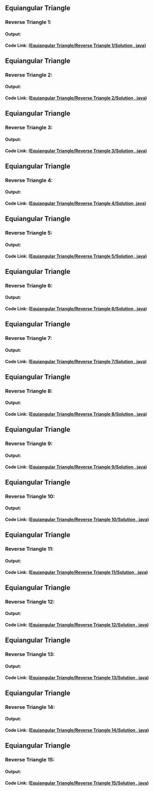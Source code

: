 ## Equiangular Triangle
### Reverse Triangle 1:
#### Output:

#### Code Link: [(Equiangular Triangle/Reverse Triangle 1/Solution . java)](https://github.com/moh5775/Pattern---java-/blob/main/Equiangular%20Triangle/Reverse%20Triangle%201/Solution%20.%20java)

## Equiangular Triangle
### Reverse Triangle 2:
#### Output:

#### Code Link: ([Equiangular Triangle/Reverse Triangle 2/Solution . java](https://github.com/moh5775/Pattern---java-/blob/main/Equiangular%20Triangle/Reverse%20Triangle%202/Solution%20.%20java))

## Equiangular Triangle
### Reverse Triangle 3:
#### Output:

#### Code Link: [(Equiangular Triangle/Reverse Triangle 3/Solution . java)](https://github.com/moh5775/Pattern---java-/blob/main/Equiangular%20Triangle/Reverse%20Triangle%203/Solution%20.%20java)

## Equiangular Triangle
### Reverse Triangle 4:
#### Output:

#### Code Link: ([Equiangular Triangle/Reverse Triangle 4/Solution .java](https://github.com/moh5775/Pattern---java-/blob/main/Equiangular%20Triangle/Reverse%20Triangle%204/Solution%20.java))

## Equiangular Triangle
### Reverse Triangle 5:
#### Output:

#### Code Link: ([Equiangular Triangle/Reverse Triangle 5/Solution . java](https://github.com/moh5775/Pattern---java-/blob/main/Equiangular%20Triangle/Reverse%20Triangle%205/Solution%20.%20java))

## Equiangular Triangle
### Reverse Triangle 6:
#### Output:

#### Code Link: ([Equiangular Triangle/Reverse Triangle 6/Solution . java](https://github.com/moh5775/Pattern---java-/blob/main/Equiangular%20Triangle/Reverse%20Triangle%206/Solution%20.%20java))

## Equiangular Triangle
### Reverse Triangle 7:
#### Output:

#### Code Link: ([Equiangular Triangle/Reverse Triangle 7/Solution . java](https://github.com/moh5775/Pattern---java-/blob/main/Equiangular%20Triangle/Reverse%20Triangle%207/Solution%20.%20java))

## Equiangular Triangle
### Reverse Triangle 8:
#### Output:

#### Code Link: ([Equiangular Triangle/Reverse Triangle 8/Solution . java](https://github.com/moh5775/Pattern---java-/blob/main/Equiangular%20Triangle/Reverse%20Triangle%208/Solution%20.%20java))

## Equiangular Triangle
### Reverse Triangle 9:
#### Output:

#### Code Link: ([Equiangular Triangle/Reverse Triangle 9/Solution . java](https://github.com/moh5775/Pattern---java-/blob/main/Equiangular%20Triangle/Reverse%20Triangle%209/Solution%20.%20java))

## Equiangular Triangle
### Reverse Triangle 10:
#### Output:

#### Code Link: ([Equiangular Triangle/Reverse Triangle 10/Solution . java](https://github.com/moh5775/Pattern---java-/blob/main/Equiangular%20Triangle/Reverse%20Triangle%2010/Solution%20.%20java))

## Equiangular Triangle
### Reverse Triangle 11:
#### Output:

#### Code Link: ([Equiangular Triangle/Reverse Triangle 11/Solution . java](https://github.com/moh5775/Pattern---java-/blob/main/Equiangular%20Triangle/Reverse%20Triangle%2011/Solution%20.%20java))

## Equiangular Triangle
### Reverse Triangle 12:
#### Output:

#### Code Link: ([Equiangular Triangle/Reverse Triangle 12/Solution . java](https://github.com/moh5775/Pattern---java-/blob/main/Equiangular%20Triangle/Reverse%20Triangle%2012/Solution%20.%20java))

## Equiangular Triangle
### Reverse Triangle 13:
#### Output:

#### Code Link: ([Equiangular Triangle/Reverse Triangle 13/Solution . java](https://github.com/moh5775/Pattern---java-/blob/main/Equiangular%20Triangle/Reverse%20Triangle%2013/Solution%20.%20java))

## Equiangular Triangle
### Reverse Triangle 14:
#### Output:

#### Code Link: ([Equiangular Triangle/Reverse Triangle 14/Solution . java](https://github.com/moh5775/Pattern---java-/blob/main/Equiangular%20Triangle/Reverse%20Triangle%2014/Solution%20.%20java))

## Equiangular Triangle
### Reverse Triangle 15:
#### Output:

#### Code Link: ([Equiangular Triangle/Reverse Triangle 15/Solution . java](https://github.com/moh5775/Pattern---java-/blob/main/Equiangular%20Triangle/Reverse%20Triangle%2015/Solution%20.%20java))
